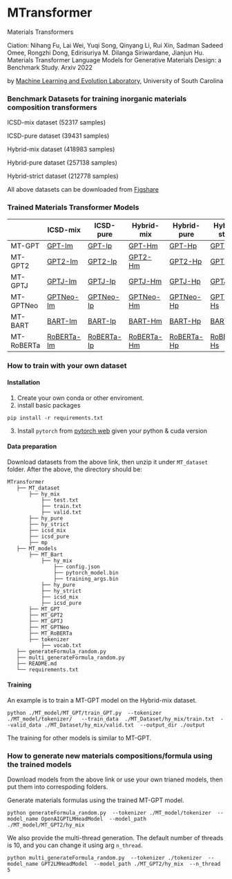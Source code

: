 # MTransformer
Materials Transformers

Ciation: Nihang Fu, Lai Wei, Yuqi Song, Qinyang Li, Rui Xin, Sadman Sadeed Omee, Rongzhi Dong, Edirisuriya M. Dilanga Siriwardane, Jianjun Hu.  Materials Transformer Language Models for Generative Materials Design: a Benchmark Study. Arxiv 2022

by <a href="http://mleg.cse.sc.edu" target="_blank">Machine Learning and Evolution Laboratory</a>, University of South Carolina


### Benchmark Datasets for training inorganic materials composition transformers

ICSD-mix dataset (52317 samples)

ICSD-pure dataset (39431 samples)

Hybrid-mix dataset (418983 samples)

Hybrid-pure dataset (257138 samples)

Hybrid-strict dataset (212778 samples)

All above datasets can be downloaded from [Figshare](https://figshare.com/articles/dataset/MT_dataset/20122796)

### Trained Materials Transformer Models

|         | ICSD-mix     | ICSD-pure | Hybrid-mix | Hybrid-pure | Hybrid-strict |
|---------|--------------|-----------|------------|-------------|---------------|
| MT-GPT     | [GPT-Im](https://figshare.com/articles/online_resource/MT_models/20123483?file=35998787) |[GPT-Ip](https://figshare.com/articles/online_resource/MT_models/20123483?file=35998787) |[GPT-Hm](https://figshare.com/articles/online_resource/MT_models/20123483?file=35998787) | [GPT-Hp](https://figshare.com/articles/online_resource/MT_models/20123483?file=35998787) | [GPT-Hs](https://figshare.com/articles/online_resource/MT_models/20123483?file=35998787)|
| MT-GPT2    | [GPT2-Im](https://figshare.com/articles/online_resource/MT_models/20123483?file=35998790) |[GPT2-Ip](https://figshare.com/articles/online_resource/MT_models/20123483?file=35998790) |[GPT2-Hm](https://figshare.com/articles/online_resource/MT_models/20123483?file=35998790) | [GPT2-Hp](https://figshare.com/articles/online_resource/MT_models/20123483?file=35998790) | [GPT2-Hs](https://figshare.com/articles/online_resource/MT_models/20123483?file=35998790)|
| MT-GPTJ    | [GPTJ-Im](https://figshare.com/articles/online_resource/MT_models/20123483?file=35998793) |[GPTJ-Ip](https://figshare.com/articles/online_resource/MT_models/20123483?file=35998793) |[GPTJ-Hm](https://figshare.com/articles/online_resource/MT_models/20123483?file=35998793) | [GPTJ-Hp](https://figshare.com/articles/online_resource/MT_models/20123483?file=35998793) | [GPTJ-Hs](https://figshare.com/articles/online_resource/MT_models/20123483?file=35998793)|
| MT-GPTNeo  | [GPTNeo-Im](https://figshare.com/articles/online_resource/MT_models/20123483?file=35998796) |[GPTNeo-Ip](https://figshare.com/articles/online_resource/MT_models/20123483?file=35998796) |[GPTNeo-Hm](https://figshare.com/articles/online_resource/MT_models/20123483?file=35998796) | [GPTNeo-Hp](https://figshare.com/articles/online_resource/MT_models/20123483?file=35998796) | [GPTNeo-Hs](https://figshare.com/articles/online_resource/MT_models/20123483?file=35998796)|
| MT-BART    | [BART-Im](https://figshare.com/articles/online_resource/MT_models/20123483?file=35998784) |[BART-Ip](https://figshare.com/articles/online_resource/MT_models/20123483?file=35998784) |[BART-Hm](https://figshare.com/articles/online_resource/MT_models/20123483?file=35998784) | [BART-Hp](https://figshare.com/articles/online_resource/MT_models/20123483?file=35998784) | [BART-Hs](https://figshare.com/articles/online_resource/MT_models/20123483?file=35998784)|
| MT-RoBERTa | [RoBERTa-Im](https://figshare.com/articles/online_resource/MT_models/20123483?file=35998799) |[RoBERTa-Ip](https://figshare.com/articles/online_resource/MT_models/20123483?file=35998799)|[RoBERTa-Hm](https://figshare.com/articles/online_resource/MT_models/20123483?file=35998799) | [RoBERTa-Hp](https://figshare.com/articles/online_resource/MT_models/20123483?file=35998799) | [RoBERTa-Hs](https://figshare.com/articles/online_resource/MT_models/20123483?file=35998799)|


### How to train with your own dataset

#### Installation
1. Create your own conda or other enviroment.
2. install basic packages
```
pip install -r requirements.txt
```
3. Install `pytorch` from [pytorch web](https://pytorch.org/get-started/previous-versions/) given your python & cuda version
#### Data preparation
Download datasets from the above link, then unzip it under `MT_dataset` folder.
After the above, the directory should be:
```
MTransformer
   ├── MT_dataset
       ├── hy_mix
           ├── test.txt
           ├── train.txt
           ├── valid.txt
       ├── hy_pure
       ├── hy_strict
       ├── icsd_mix
       ├── icsd_pure
       ├── mp
   ├── MT_models
       ├── MT_Bart
           ├── hy_mix
               ├── config.json
               ├── pytorch_model.bin
               ├── training_args.bin
           ├── hy_pure
           ├── hy_strict
           ├── icsd_mix
           ├── icsd_pure
       ├── MT_GPT
       ├── MT_GPT2
       ├── MT_GPTJ
       ├── MT_GPTNeo
       ├── MT_RoBERTa
       ├── tokenizer
           ├── vocab.txt       
   ├── generateFormula_random.py
   ├── multi_generateFormula_random.py
   ├── README.md
   └── requirements.txt
```
#### Training
An example is to train a MT-GPT model on the Hybrid-mix dataset. 
```
python ./MT_model/MT_GPT/train_GPT.py  --tokenizer ./MT_model/tokenizer/   --train_data  ./MT_Dataset/hy_mix/train.txt  --valid_data ./MT_Dataset/hy_mix/valid.txt  --output_dir ./output
```
The training for other models is similar to MT-GPT.

### How to generate new materials compositions/formula using the trained models
Download models from the above link or use your own trianed models, then put them into correspoding folders.

Generate materials formulas using the trained MT-GPT model.
```
python generateFormula_random.py  --tokenizer ./MT_model/tokenizer  --model_name OpenAIGPTLMHeadModel  --model_path ./MT_model/MT_GPT2/hy_mix
```

We also provide the multi-thread generation. The default number of threads is 10, and you can change it using arg `n_thread`.
```
python multi_generateFormula_random.py  --tokenizer ./tokenizer  --model_name GPT2LMHeadModel  --model_path ./MT_GPT2/hy_mix  --n_thread 5
```

